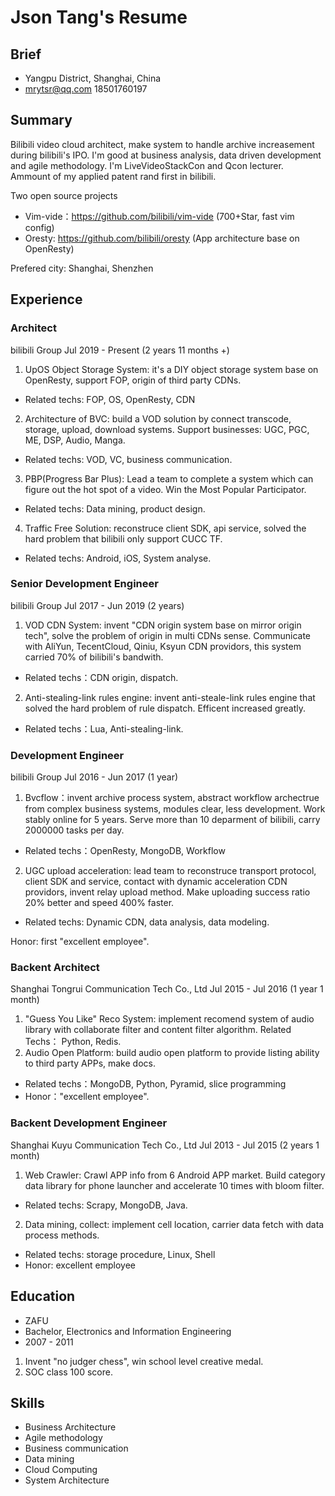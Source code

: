 # Json Tang's Resume

## Brief
- Yangpu District, Shanghai, China
- mrytsr@qq.com 18501760197

## Summary

Bilibili video cloud architect, make system to handle archive increasement during bilibili's IPO.
I'm good at business analysis, data driven development and agile methodology.
I'm LiveVideoStackCon and Qcon lecturer. Ammount of my applied patent rand first in bilibili.

Two open source projects
- Vim-vide：https://github.com/bilibili/vim-vide (700+Star, fast vim config)
- Oresty: https://github.com/bilibili/oresty (App architecture base on OpenResty)

Prefered city: Shanghai, Shenzhen

## Experience
### Architect
bilibili Group
Jul 2019 - Present (2 years 11 months +)
1. UpOS Object Storage System: it's a DIY object storage system base on OpenResty, support FOP, origin of third party CDNs.
- Related techs: FOP, OS, OpenResty, CDN

2. Architecture of BVC: build a VOD solution by connect transcode, storage, upload, download systems. Support businesses: UGC, PGC, ME, DSP, Audio, Manga.
- Related techs: VOD, VC, business communication.

3. PBP(Progress Bar Plus): Lead a team to complete a system which can figure out the hot spot of a video. Win the Most Popular Participator.
- Related techs: Data mining, product design.

4. Traffic Free Solution: reconstruce client SDK, api service, solved the hard problem that bilibili only support CUCC TF.
- Related techs: Android, iOS, System analyse.

### Senior Development Engineer
bilibili Group
Jul 2017 - Jun 2019 (2 years)
1. VOD CDN System: invent "CDN origin system base on mirror origin tech", solve the problem of origin in multi CDNs sense.
Communicate with AliYun, TecentCloud, Qiniu, Ksyun CDN providors, this system carried 70% of bilibili's bandwith.
- Related techs：CDN origin, dispatch.

2. Anti-stealing-link rules engine: invent anti-steale-link rules engine that solved the hard problem of rule dispatch. Efficent increased greatly.
- Related techs：Lua, Anti-stealing-link.

### Development Engineer
bilibili Group
Jul 2016 - Jun 2017 (1 year)

1. Bvcflow：invent archive process system, abstract workflow archectrue from complex business systems, modules clear, less development. Work stably online for 5 years.
Serve more than 10 deparment of bilibili, carry 2000000 tasks per day.
- Related techs：OpenResty, MongoDB, Workflow

2. UGC upload acceleration: lead team to reconstruce transport protocol, client SDK and service, contact with dynamic acceleration CDN providors, invent relay upload method. Make uploading success ratio 20% better and speed 400% faster.
- Related techs: Dynamic CDN, data analysis, data modeling.

Honor: first "excellent employee".

### Backent Architect
Shanghai Tongrui Communication Tech Co., Ltd
Jul 2015 - Jul 2016 (1 year 1 month)
1. "Guess You Like" Reco System: implement recomend system of audio library with collaborate filter and content filter algorithm.
Related Techs： Python, Redis.
2. Audio Open Platform: build audio open platform to provide listing ability to third party APPs, make docs.
- Related techs：MongoDB, Python, Pyramid, slice programming
- Honor："excellent employee".

### Backent Development Engineer
Shanghai Kuyu Communication Tech Co., Ltd
Jul 2013 - Jul 2015 (2 years 1 month)
1. Web Crawler: Crawl APP info from 6 Android APP market. Build category data library for phone launcher and accelerate 10 times with bloom filter.
- Related techs: Scrapy, MongoDB, Java.

2. Data mining, collect: implement cell location, carrier data fetch with data process methods.
- Related techs: storage procedure, Linux, Shell
- Honor: excellent employee

## Education
- ZAFU
- Bachelor, Electronics and Information Engineering
- 2007 - 2011
1. Invent "no judger chess", win school level creative medal.
2. SOC class 100 score.

## Skills
- Business Architecture
- Agile methodology
- Business communication
- Data mining
- Cloud Computing
- System Architecture
